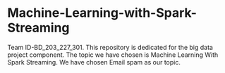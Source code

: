 # Machine-Learning-with-Spark-Streaming
Team ID-BD_203_227_301.
This repository is dedicated for the big data project component.
The topic we have chosen is Machine Learning With Spark Streaming.
We have chosen Email spam as our topic.
